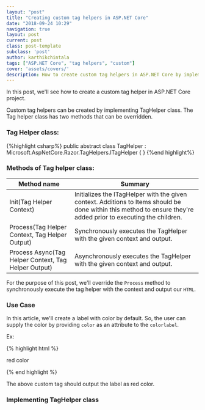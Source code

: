 ```yaml
---
layout: "post"
title: "Creating custom tag helpers in ASP.NET Core"
date: "2018-09-24 10:29"
navigation: true
layout: post
current: post
class: post-template
subclass: 'post'
author: karthikchintala
tags: ["ASP.NET Core", "tag helpers", "custom"]
cover: 'assets/covers/'
description: How to create custom tag helpers in ASP.NET Core by implementing TagHelper class. In this post, we'll implement the process method of TagHelper class and use the setContent method of TagHelperOutput to set the content of the custom tag helper.
---
```

In this post, we'll see how to create a custom tag helper in ASP.NET Core project.

Custom tag helpers can be created by implementing TagHelper class. The Tag helper class has two methods that can be overridden.

### Tag Helper class:

{%highlight csharp%}
public abstract class TagHelper : Microsoft.AspNetCore.Razor.TagHelpers.ITagHelper { }
{%end highlight%}

### Methods of Tag helper class:

| Method name | Summary |
|------------------------------------------------------|-------------------------------------------------------------------------------------------------------------------------------------------------------------------|
| Init(Tag Helper Context) | Initializes the ITagHelper with the given context. Additions to  Items should be done within this method to ensure they're added prior to executing the children. |
| Process(Tag Helper Context, Tag Helper Output) | Synchronously executes the TagHelper with the given context and output. |
| Process Async(Tag Helper Context, Tag Helper Output) | Asynchronously executes the TagHelper with the given context and output. |

For the purpose of this post, we'll override the `Process` method to synchronously execute the tag helper with the context and output our `HTML`.

### Use Case

In this article, we'll create a label with color by default. So, the user can supply the color by providing `color` as an attribute to the `colorlabel`.

Ex:

{% highlight html %}

<color-label color="red">red color</color-label>

{% end highlight %}

The above custom tag should output the label as red color.

### Implementing TagHelper class
